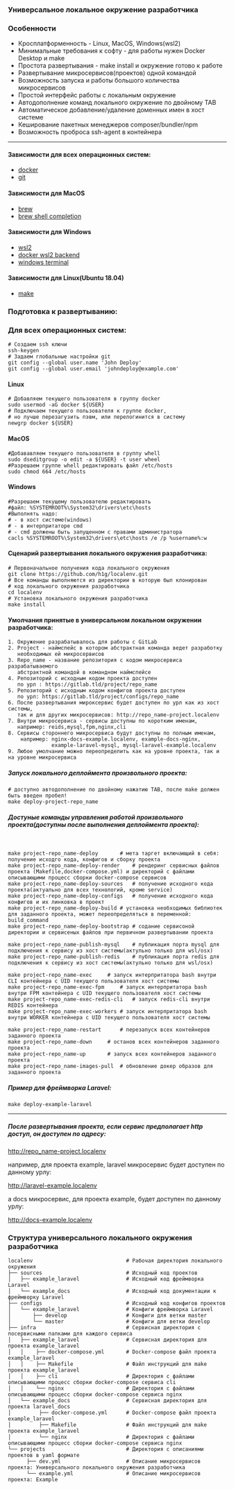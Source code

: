 ### Универсальное локальное окружение разработчика
### Особенности
- Кросплатформенность - Linux, MacOS, Windows(wsl2)
- Минимальные требования к софту - для работы нужен Docker Desktop и make
- Простота развертывания - make install и окружение готово к работе
- Развертывание микросервисов(проектов) одной командой
- Возможность запуска и работы большого количества микросервисов
- Простой интерфейс работы с локальным окружение
- Автодополнение команд локального окружение по двойному TAB
- Автоматическое добавление/удаление доменных имен в хост системе
- Кеширование пакетных менеджеров composer/bundler/npm
- Возможность проброса ssh-agent в контейнера
---
#### Зависимости для всех операционных систем:
 - [docker](https://docs.docker.com/install)
 - [git](https://git-scm.com/book/en/v2/Getting-Started-Installing-Git)
#### Зависимости для MacOS
 - [brew](https://brew.sh/)
 - [brew shell completion](https://docs.brew.sh/Shell-Completion)
#### Зависимости для Windows
 - [wsl2](https://docs.microsoft.com/ru-ru/windows/wsl/install-win10)
 - [docker wsl2 backend](https://docs.docker.com/docker-for-windows/wsl/)
 - [windows terminal](https://docs.microsoft.com/en-us/windows/terminal/)
#### Зависимости для Linux(Ubuntu 18.04)
 - [make](https://www.howtoinstall.me/ubuntu/18-04/make/)
### Подготовка к развертыванию:
### Для всех операционных систем:
```shell
# Создаем ssh ключи
ssh-keygen
# Задаем глобальные настройки git
git config --global user.name 'John Deploy'
git config --global user.email 'johndeploy@example.com'
```
#### Linux
```shell
# Добавляем текущего пользователя в группу docker
sudo usermod -aG docker ${USER}
# Подключаем текущего пользователя к группе docker,
# но лучше перезагузить пэвм, или перелогинится в систему
newgrp docker ${USER}
```
#### MacOS
```shell
#Добававляем текущего пользователя в группу whell
sudo dseditgroup -o edit -a ${USER} -t user wheel
#Разрешаем группе whell редактировать файл /etc/hosts
sudo chmod 664 /etc/hosts
```
#### Windows
```shell
#Разрешаем текущему пользователю редактировать
#файл: %SYSTEMROOT%\System32\drivers\etc\hosts
#Выполнять надо:
# - в хост системе(windows)
# - в интерпритаторе cmd
# - cmd должены быть запущенном с правами администратора
cacls %SYSTEMROOT%\System32\drivers\etc\hosts /e /p %username%:w
```

#### Сценарий развертывания локального окружения разработчика:
```shell
# Первоначальное получения кода локального окружения
git clone https://github.com/h1g/localenv.git
# Все команды выполняются из директории в которую был клонирован
# код локального окружения разработчика
cd localenv
# Установка локального окружения разработчика
make install
```
#### Умолчания принятые в универсальном локальном окружении разработчика:
```shell
1. Окружение разрабатывалось для работы с GitLab
2. Project - наймспейс в котором абстрактная команда ведет разработку
   необходимых ей микросервисов
3. Repo_name - название репозитория с кодом микросервиса разрабатываемого
   абстрактной командой в командном наймспейсе
4. Репозиторий с исходным кодом проекта доступен
   по урл : https://gitlab.tld/project/repo_name
5. Репозиторий с исходным кодом конфигов проекта доступен
   по урл: https://gitlab.tld/project/configs/repo_name
6. После развертывания мироксервис будет доступен по урл как из хост системы,
   так и для других микросервисов: http://repo_name-project.localenv
7. Внутри микросервиса - сервисы доступны по коротким именам,
   например: reids,mysql,fpm,nginx,cli
8. Сервисы стороннего микросервиса будут доступны по полным именам,
    например: nginx-docs-example.localenv, example-docs-nginx,
              example-laravel-mysql, mysql-laravel-example.localenv
9. Любое умолчание можно переопределить как на уровне проекта, так и на уровне микросервиса
```

##### Запуск локального деплоймента произвольного проекта:
```shell
# доступно автодополнение по двойному нажатию TAB, после make должен быть введен пробел!
make deploy-project-repo_name
```

##### Достуные команды управления работой произвольного проекта(доступны после выполнения деплоймента проекта):
```shell


make project-repo_name-deploy		# мета таргет включающий в себя: получение исходго кода, конфигов и сборку проекта
make project-repo_name-deploy-render	# рендеринг сервисных файлов проекта (Makefile,docker-compose.yml) и директорий с файлами описывающими процесс сборки docker-compose сервисов
make project-repo_name-deploy-sources	# получение исходного кода проекта(актуально для всех технологий, кроме service)
make project-repo_name-deploy-configs	# получение исходного кода конфигов и их линковка в проект
make project-repo_name-deploy-build	# установка необходимых библиотек для заданного проекта, может переопределяться в переменной: build_command
make project-repo_name-deploy-bootstrap	# содание сервисоной директории и сервисеных файлов при первичном развертывании проекта

make project-repo_name-publish-mysql	# публикация порта mysql для подключения к сервису из хост системы(актульно только для wsl/osx)
make project-repo_name-publish-redis	# публикация порта redis для подключения к сервису из хост системы(актульно только для wsl/osx)

make project-repo_name-exec		# запуск интерпритатора bash внутри CLI контейнера c UID текущего пользователя хост системы
make project-repo_name-exec-fpm		# запуск интерпритатора bash внутри FPM контейнера c UID текущего пользователя хост системы
make project-repo_name-exec-redis-cli	# запуск redis-cli внутри REDIS контейнера
make project-repo_name-exec-workers	# запуск интерпритатора bash внутри WORKER контейнера c UID текущего пользователя хост системы

make project-repo_name-restart		# перезапуск всех контейнеров заданного проекта
make project-repo_name-down		# останов всех контейнеров заданного проекта
make project-repo_name-up		# запуск всех контейнеров заданного проекта
make project-repo_name-images-pull	# обновление докер образов для заданного проекта
```
##### Пример для фреймворка Laravel:
```shell
make deploy-example-laravel
```
-----------------
##### После развертывания проекта, если сервис предполагает http доcтуп, он доступен по адресу:
http://repo_name-project.localenv

например, для проекта example, laravel микросервис будет доступен по данному урлу:

http://laravel-example.localenv

а docs микросервис, для проекта example, будет доступен по данному урлу:

http://docs-example.localenv

### Структура универсального локального окружения разработчика
```shell
localenv                              # Рабочая директория локального окружения
├── sources                           # Исходный код проектов
│   ├── example_laravel               # Исходный код фреймворка Laravel
│   └── example_docs                  # Исходный код документации к фреймворку Laravel
├── configs                           # Исходный код конфигов проектов
│   └── example_laravel               # Конфиги фреймворка Laravel
│       ├── develop                   # Конфиги для ветки master
│       └── master                    # Конфиги для ветки develop
├── infra                             # Сервисная директория с посервисными папками для каждого сервиса
│   ├── example_laravel               # Сервисная директория для проекта example_laravel
│   │    ├── docker-compose.yml       # Docker-compose файл проекта example_laravel
│   │    ├── Makefile                 # Файл инструкций для make проекта example_laravel
│   │    ├── cli                      # Директория с файлами описывающими процесс сборки docker-compose сервиса cli
│   │    └── nginx                    # Директория с файлами описывающими процесс сборки docker-compose сервиса nginx
│   └── example_docs                  # Сервисная директория для проекта laravel_docs
│         ├── docker-compose.yml      # Docker-compose файл проекта example_laravel
│         ├── Makefile                # Файл инструкций для make проекта example_laravel
│         └── nginx                   # Директория с файлами описывающими процесс сборки docker-compose сервиса nginx
└── projects                          # Директория с описаниями проектов в yaml формате
      ├── dev.yml                     # Описание микросервисов проекта: Универсального локального окружения разработчика
      └── example.yml                 # Описание микросервисов проекта: Example
